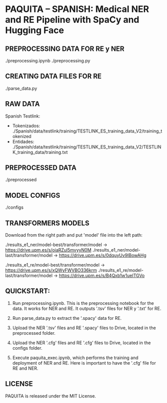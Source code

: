 # PAQUITA – SPANISH: Medical NER and RE Pipeline with SpaCy and Hugging Face

## PREPROCESSING DATA FOR RE y NER
./preprocessing.ipynb
./preprocessing.py

## CREATING DATA FILES FOR RE
./parse_data.py


## RAW DATA
Spanish Testlink:
- Tokenizados: ./Spanish/data/testlink/training/TESTLINK_ES_training_data_V2/training_tokenized
- Entidades: ./Spanish/data/testlink/training/TESTLINK_ES_training_data_V2/TESTLINK_training_data/training.txt


## PREPROCESSED DATA
./preprocessed


## MODEL CONFIGS
./configs


## TRANSFORMERS MODELS 
Download from the right path and put 'model' file into the left path:

./results_e1_ner/model-best/transformer/model -> https://drive.upm.es/s/oiaRZul5mvyyN0M
./results_e1_ner/model-last/transformer/model -> https://drive.upm.es/s/0dquyUv9IBowAHg

./results_e1_re/model-best/transformer/model -> https://drive.upm.es/s/xQWyFWVBO336krm
./results_e1_re/model-last/transformer/model -> https://drive.upm.es/s/B4Qxb1w1ueITGVo


## QUICKSTART:
1. Run preprocessing.ipynb. This is the preprocessing notebook for the data. It works for NER and RE. It outputs '.tsv' files for NER y '.txt' for RE.

2. Run parse_data.py to extract the '.spacy' data for RE.

3. Upload the NER '.tsv' files and RE '.spacy' files to Drive, located in the preprocessed folder.

4. Upload the NER '.cfg' files and RE '.cfg' files to Drive, located in the configs folder.

5. Execute paquita_exec.ipynb, which performs the training and deployment of NER and RE. Here is important to have the '.cfg' file for RE and NER. 



## LICENSE
PAQUITA is released under the MIT License.
